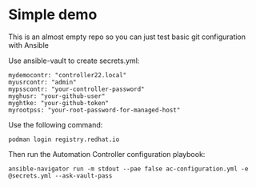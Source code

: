 # Simple demo

This is an almost empty repo so you can just test basic git configuration with Ansible

Use ansible-vault to create secrets.yml:

```
mydemocontr: "controller22.local"
myusrcontr: "admin"
mypsscontr: "your-controller-password"
myghusr: "your-github-user"
myghtke: "your-github-token"
myrootpss: "your-root-password-for-managed-host"
```
Use the following command:
```
podman login registry.redhat.io
```

Then run the Automation Controller configuration playbook:
```
ansible-navigator run -m stdout --pae false ac-configuration.yml -e @secrets.yml --ask-vault-pass
```